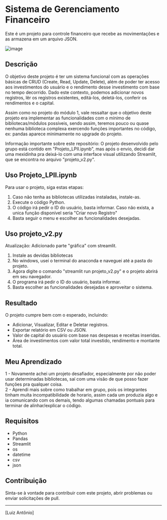 # Sistema de Gerenciamento Financeiro

Este é um projeto para controle financeiro que recebe as movimentações e as armazena em um arquivo JSON.

![image](https://github.com/luizolijr/PyBank/assets/42130256/4122a882-b998-46bb-879d-bd21c00bac41)


## Descrição

O objetivo deste projeto é ter um sistema funcional com as operações básicas de CRUD (Create, Read, Update, Delete), além de poder ter acesso aos investimentos do usuário e o rendimento desse investimento com base no tempo decorrido. Dado este contexto, podemos adicionar novos registros, lêr os registros existentes, editá-los, deletá-los, conferir os rendimentos e o capital. 

Assim como no projeto do módulo 1, vale ressaltar que o objetivo deste projeto era implementar as funcionalidades com o mínimo de bibliotecas/módulos possíveis, sendo assim, teremos pouco ou quase nenhuma biblioteca complexa exercendo funções importantes no código, ex: pandas aparece minimamente no upgrade do projeto.

Informação importante sobre este repositório: O projeto desenvolvido pelo grupo está contido em "Projeto_LPII.ipynb", mas após o envio, decidi dar uma mexidinha pra deixá-lo com uma interface visual utilizando Streamlit, que se encontra no arquivo "projeto_v2.py".

## Uso Projeto_LPII.ipynb

Para usar o projeto, siga estas etapas:

1. Caso não tenha as bibliotecas utilizadas instaladas, instale-as.
2. Execute o código Python.
3. O código irá pedir o ID do usuário, basta informar. Caso não exista, a unica função disponível seria "Criar novo Registro"
4. Basta seguir o menu e escolher as funcionalidades desejadas.

## Uso projeto_v2.py

Atualização: Adicionado parte "gráfica" com streamlit.

1. Instale as devidas bibliotecas
2. No windows, usei o terminal do anaconda e naveguei até a pasta do projeto.
3. Agora digite o comando "streamlit run projeto_v2.py" e o projeto abrirá em seu navegador.
3. O programa irá pedir o ID do usuário, basta informar.
4. Basta escolher as funcionalidades desejadas e aproveitar o sistema.

## Resultado

O projeto cumpre bem com o esperado, incluindo:

- Adicionar, Visualizar, Editar e Deletar registros.
- Exportar relatório em CSV ou JSON.
- Valor de capital do usuário com base nas despesas e receitas inseridas.
- Área de investimentos com valor total investido, rendimento e montante total.


## Meu Aprendizado

1 - Novamente achei um projeto desafiador, especialmente por não poder usar determinadas bibliotecas, saí com uma visão de que posso fazer funções pra qualquer coisa.  
2 - Aprendi mais sobre como trabalhar em grupo, pois os integrantes tinham muita incompatibilidade de horario, assim cada um produzia algo e ia comunicando com os demais, tendo algumas chamadas pontuais para terminar de alinhar/explicar o código.

## Requisitos

- Python
- Pandas
- Streamlit
- os
- datetime
- csv
- json

## Contribuição

Sinta-se à vontade para contribuir com este projeto, abrir problemas ou enviar solicitações de pull.


---

[Luiz Antônio]




